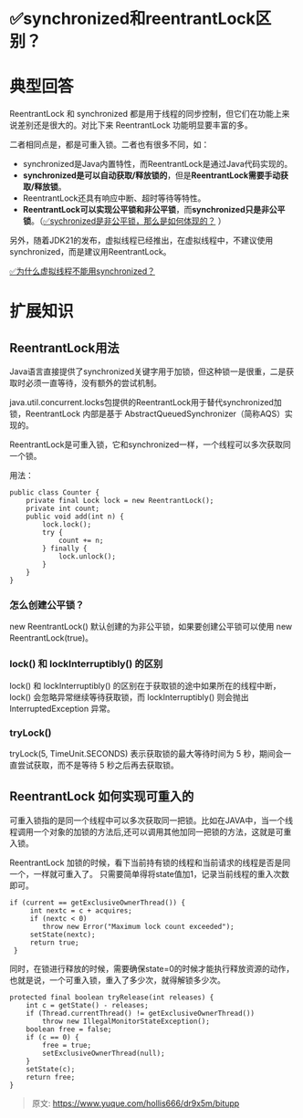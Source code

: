 # ✅synchronized和reentrantLock区别？


# 典型回答
ReentrantLock 和 synchronized 都是用于线程的同步控制，但它们在功能上来说差别还是很大的。对比下来 ReentrantLock 功能明显要丰富的多。

二者相同点是，都是可重入锁。二者也有很多不同，如：

- synchronized是Java内置特性，而ReentrantLock是通过Java代码实现的。
- **synchronized是可以自动获取/释放锁的**，但是**ReentrantLock需要手动获取/释放锁**。
- ReentrantLock还具有响应中断、超时等待等特性。
- **ReentrantLock可以实现公平锁和非公平锁**，而**synchronized只是非公平锁**。（[✅sychronized是非公平锁，那么是如何体现的？](https://www.yuque.com/hollis666/dr9x5m/ihq8bdg4q3ts8mpo?view=doc_embed) ）

另外，随着JDK21的发布，虚拟线程已经推出，在虚拟线程中，不建议使用synchronized，而是建议用ReentrantLock。

[✅为什么虚拟线程不能用synchronized？](https://www.yuque.com/hollis666/dr9x5m/cdp5h287x61w7uyc?view=doc_embed)


# 扩展知识


## ReentrantLock用法

Java语言直接提供了synchronized关键字用于加锁，但这种锁一是很重，二是获取时必须一直等待，没有额外的尝试机制。

java.util.concurrent.locks包提供的ReentrantLock用于替代synchronized加锁，ReentrantLock 内部是基于 AbstractQueuedSynchronizer（简称AQS）实现的。

ReentrantLock是可重入锁，它和synchronized一样，一个线程可以多次获取同一个锁。

用法：
```
public class Counter {
	private final Lock lock = new ReentrantLock();
	private int count;
	public void add(int n) {
		lock.lock();
		try {
			count += n;
		} finally {
			lock.unlock();
		}
	}
}
```


### 怎么创建公平锁？

new ReentrantLock() 默认创建的为非公平锁，如果要创建公平锁可以使用 new ReentrantLock(true)。

### lock() 和 lockInterruptibly() 的区别

lock() 和 lockInterruptibly() 的区别在于获取锁的途中如果所在的线程中断，lock() 会忽略异常继续等待获取锁，而 lockInterruptibly() 则会抛出 InterruptedException 异常。


### tryLock() 

tryLock(5, TimeUnit.SECONDS) 表示获取锁的最大等待时间为 5 秒，期间会一直尝试获取，而不是等待 5 秒之后再去获取锁。


## ReentrantLock 如何实现可重入的

可重入锁指的是同一个线程中可以多次获取同一把锁。比如在JAVA中，当一个线程调用一个对象的加锁的方法后,还可以调用其他加同一把锁的方法，这就是可重入锁。

ReentrantLock 加锁的时候，看下当前持有锁的线程和当前请求的线程是否是同一个，一样就可重入了。 只需要简单得将state值加1，记录当前线程的重入次数即可。

```
if (current == getExclusiveOwnerThread()) {
     int nextc = c + acquires;
     if (nextc < 0)
     	throw new Error("Maximum lock count exceeded");
     setState(nextc);
     return true;
 }
```

同时，在锁进行释放的时候，需要确保state=0的时候才能执行释放资源的动作，也就是说，一个可重入锁，重入了多少次，就得解锁多少次。

```
protected final boolean tryRelease(int releases) {
    int c = getState() - releases;
    if (Thread.currentThread() != getExclusiveOwnerThread())
        throw new IllegalMonitorStateException();
    boolean free = false;
    if (c == 0) {
        free = true;
        setExclusiveOwnerThread(null);
    }
    setState(c);
    return free;
}
```


> 原文: <https://www.yuque.com/hollis666/dr9x5m/bitupp>